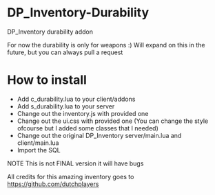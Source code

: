 # DP_Inventory-Durability
DP_Inventory durability addon

For now the durability is only for weapons :)
Will expand on this in the future, but you can always pull a request

# How to install
* Add c_durability.lua to your client/addons
* Add s_durability.lua to your server
* Change out the inventory.js with provided one
* Change out the ui.css with provided one (You can change the style ofcourse but I added some classes that I needed)
* Change out the original DP_Inventory server/main.lua and client/main.lua
* Import the SQL

NOTE This is not FINAL version it will have bugs

All credits for this amazing inventory goes to https://github.com/dutchplayers
